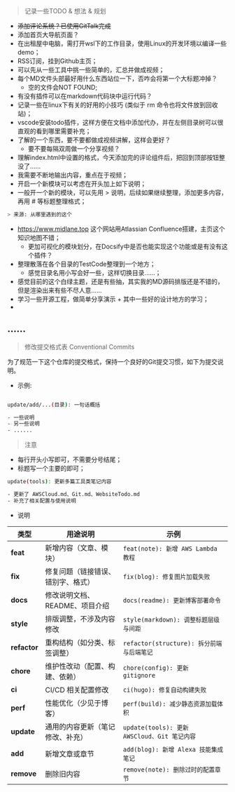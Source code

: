 > 记录一些TODO & 想法 & 规划

- ~~添加评论系统？已使用GitTalk完成~~ 
- 添加首页大导航页面？
- 在出租屋中电脑，需打开wsl下的工作目录，使用Linux的开发环境以编译一些demo；
- RSS订阅，挂到Github主页；
- 可以先从一些工具中挑一些简单的，汇总并做成视频；
- 每个MD文件头部最好用什么东西站位一下，否咋会将第一个大标题冲掉？
    - 空的文件会NOT FOUND;
- 有没有插件可以在markdown代码块中运行代码？
- 记录一些在linux下有关的好用的小技巧 (类似于 rm 命令也将文件放到回收站)；
- vscode安装todo插件，这样方便在文档中添加代办，并在左侧目录树可以很直观的看到哪里需要补充；
- 了解的一个东西，要不要都做成视频讲解，这样会更好？
  - 要不要每隔双周做一个分享视频？
- 理解index.html中设置的格式，今天添加完的评论组件后，把回到顶部按钮整没了......
- 我需要不断地输出内容，重点在于视频；
- 开启一个新模块可以考虑在开头加上如下说明；
- 一般开一个新的模块，可以先用 > 说明，后续如果继续整理，添加更多内容，再用 # 等标题整理格式；

```bash
> 来源: 从哪里遇到的这个
```
- https://www.midlane.top 这个网站用Atlassian Confluence搭建，主页这个知识地图不错；
  - 更加可视化的模块划分，在Docsify中是否也能实现这个功能或是有没有这个插件？
- 整理散落在各个目录的TestCode整理到一个地方；
  - 感觉目录名用小写会好一些，这样切换目录......；
- 感觉目前的这个白绿主题，还是有些抽，其实我的MD源码排版还是不错的，但是渲染出来有些不尽人意......
- 学习一些开源工程，做简单分享演示 + 其中一些好的设计地方的学习；
- 
......
---

> 修改提交格式表 Conventional Commits

为了规范一下这个仓库的提交格式，保持一个良好的Git提交习惯，如下为提交说明。

- 示例:
  
```bash

update/add/...(目录): 一句话概括

- 一些说明
- 另一些说明
- ......
```

> 注意

- 每行开头小写即可，不需要分号结尾；
- 标题写一个主要的即可；

```bash
update(tools): 更新多篇工具类笔记内容

- 更新了 AWSCloud.md、Git.md、WebsiteTodo.md
- 补充了相关配置与使用说明

```

- 说明

| 类型 | 用途说明 | 示例 |
|------|-----------|------|
| **feat** | 新增内容（文章、模块） | `feat(note): 新增 AWS Lambda 教程` |
| **fix** | 修复问题（链接错误、错别字、格式） | `fix(blog): 修复图片加载失败` |
| **docs** | 修改说明文档、README、项目介绍 | `docs(readme): 更新博客部署命令` |
| **style** | 排版调整，不涉及内容修改 | `style(markdown): 调整标题层级与间距` |
| **refactor** | 重构结构（如分类、标签调整） | `refactor(structure): 拆分前端与后端笔记` |
| **chore** | 维护性改动（配置、构建、依赖） | `chore(config): 更新 gitignore` |
| **ci** | CI/CD 相关配置修改 | `ci(hugo): 修复自动构建失败` |
| **perf** | 性能优化（少见于博客） | `perf(build): 减少静态资源加载体积` |
| **update** | 通用的内容更新（笔记修改、补充） | `update(tools): 更新 AWSCloud、Git 笔记内容` |
| **add** | 新增文章或章节 | `add(blog): 新增 Alexa 技能集成笔记` |
| **remove** | 删除旧内容 | `remove(note): 删除过时的配置章节` |

